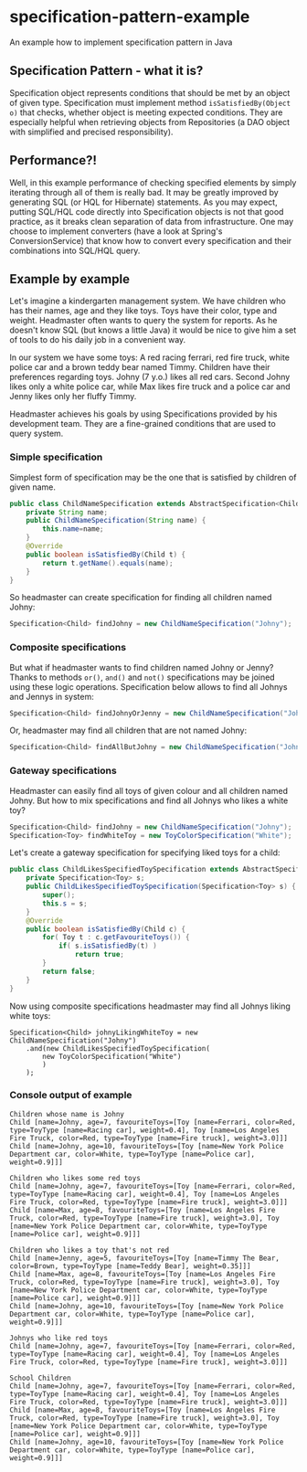 # specification-pattern-example
An example how to implement specification pattern in Java

## Specification Pattern - what it is?
Specification object represents conditions that should be met by an object of given type.
Specification must implement method ``isSatisfiedBy(Object o)`` that checks, whether object is meeting
expected conditions.
They are especially helpful when retrieving objects from Repositories
(a DAO object with simplified and precised responsibility).

## Performance?!
Well, in this example performance of checking specified elements by simply iterating through all of them is really bad.
It may be greatly improved by generating SQL (or HQL for Hibernate) statements. As you may expect, putting SQL/HQL code
directly into Specification objects is not that good practice, as it breaks clean separation of data from infrastructure.
One may choose to implement converters (have a look at Spring's ConversionService) that know how to convert every specification
and their combinations into SQL/HQL query.

## Example by example
Let's imagine a kindergarten management system. We have children who has their names, age and they like toys. Toys have their color, type and weight. Headmaster often wants to query the system for reports. As he doesn't know SQL (but knows a little Java) it would be nice to give him a set of tools to do his daily job in a convenient way.

In our system we have some toys: A red racing ferrari, red fire truck, white police car and a brown teddy bear named Timmy. Children have their preferences regarding toys. Johny (7 y.o.) likes all red cars. Second Johny likes only a white police car, while Max likes fire truck and a police car and Jenny likes only her fluffy Timmy.

Headmaster achieves his goals by using Specifications provided by his development team. They are a fine-grained conditions that are used to query system.

### Simple specification
Simplest form of specification may be the one that is satisfied by children of given name.
```java
public class ChildNameSpecification extends AbstractSpecification<Child> {
	private String name;
	public ChildNameSpecification(String name) {
		this.name=name;
	}
	@Override
	public boolean isSatisfiedBy(Child t) {
		return t.getName().equals(name);
	}
}
```
So headmaster can create specification for finding all children named Johny:
```java
Specification<Child> findJohny = new ChildNameSpecification("Johny");
```

### Composite specifications
But what if headmaster wants to find children named Johny or Jenny?
Thanks to methods ``or()``, ``and()`` and ``not()`` specifications may be joined using these logic operations. Specification below allows to find all Johnys and Jennys in system:
```java
Specification<Child> findJohnyOrJenny = new ChildNameSpecification("Johny").or(new ChildNameSpecification("Jenny"));
```
Or, headmaster may find all children that are not named Johny:
```java
Specification<Child> findAllButJohny = new ChildNameSpecification("Johny").not();
```

### Gateway specifications
Headmaster can easily find all toys of given colour and all children named Johny. But how to mix specifications and find all Johnys who likes a white toy?
```java
Specification<Child> findJohny = new ChildNameSpecification("Johny");
Specification<Toy> findWhiteToy = new ToyColorSpecification("White");
```
Let's create a gateway specification for specifying liked toys for a child:
```java
public class ChildLikesSpecifiedToySpecification extends AbstractSpecification<Child> {
	private Specification<Toy> s;
	public ChildLikesSpecifiedToySpecification(Specification<Toy> s) {
		super();
		this.s = s;
	}
	@Override
	public boolean isSatisfiedBy(Child c) {
		for( Toy t : c.getFavouriteToys()) {
			if( s.isSatisfiedBy(t) )
				return true;
		}
		return false;
	}
}
```
Now using composite specifications headmaster may find all Johnys liking white toys:
```
Specification<Child> johnyLikingWhiteToy = new ChildNameSpecification("Johny")
    .and(new ChildLikesSpecifiedToySpecification(
        new ToyColorSpecification("White")
        )
    );
```


### Console output of example
```
Children whose name is Johny
Child [name=Johny, age=7, favouriteToys=[Toy [name=Ferrari, color=Red, type=ToyType [name=Racing car], weight=0.4], Toy [name=Los Angeles Fire Truck, color=Red, type=ToyType [name=Fire truck], weight=3.0]]]
Child [name=Johny, age=10, favouriteToys=[Toy [name=New York Police Department car, color=White, type=ToyType [name=Police car], weight=0.9]]]

Children who likes some red toys
Child [name=Johny, age=7, favouriteToys=[Toy [name=Ferrari, color=Red, type=ToyType [name=Racing car], weight=0.4], Toy [name=Los Angeles Fire Truck, color=Red, type=ToyType [name=Fire truck], weight=3.0]]]
Child [name=Max, age=8, favouriteToys=[Toy [name=Los Angeles Fire Truck, color=Red, type=ToyType [name=Fire truck], weight=3.0], Toy [name=New York Police Department car, color=White, type=ToyType [name=Police car], weight=0.9]]]

Children who likes a toy that's not red
Child [name=Jenny, age=5, favouriteToys=[Toy [name=Timmy The Bear, color=Brown, type=ToyType [name=Teddy Bear], weight=0.35]]]
Child [name=Max, age=8, favouriteToys=[Toy [name=Los Angeles Fire Truck, color=Red, type=ToyType [name=Fire truck], weight=3.0], Toy [name=New York Police Department car, color=White, type=ToyType [name=Police car], weight=0.9]]]
Child [name=Johny, age=10, favouriteToys=[Toy [name=New York Police Department car, color=White, type=ToyType [name=Police car], weight=0.9]]]

Johnys who like red toys
Child [name=Johny, age=7, favouriteToys=[Toy [name=Ferrari, color=Red, type=ToyType [name=Racing car], weight=0.4], Toy [name=Los Angeles Fire Truck, color=Red, type=ToyType [name=Fire truck], weight=3.0]]]

School Children
Child [name=Johny, age=7, favouriteToys=[Toy [name=Ferrari, color=Red, type=ToyType [name=Racing car], weight=0.4], Toy [name=Los Angeles Fire Truck, color=Red, type=ToyType [name=Fire truck], weight=3.0]]]
Child [name=Max, age=8, favouriteToys=[Toy [name=Los Angeles Fire Truck, color=Red, type=ToyType [name=Fire truck], weight=3.0], Toy [name=New York Police Department car, color=White, type=ToyType [name=Police car], weight=0.9]]]
Child [name=Johny, age=10, favouriteToys=[Toy [name=New York Police Department car, color=White, type=ToyType [name=Police car], weight=0.9]]]
```
